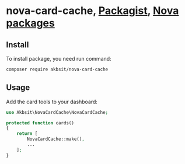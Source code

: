 # nova-card-cache, [Packagist](https://packagist.org/packages/akbsit/nova-card-cache), [Nova packages](https://novapackages.com/packages/akbsit/nova-card-cache)

## Install

To install package, you need run command:

```bash
composer require akbsit/nova-card-cache
```

## Usage

Add the card tools to your dashboard:

```php
use Akbsit\NovaCardCache\NovaCardCache;

protected function cards()
{
    return [
        NovaCardCache::make(),
        ...
    ];
}
```
